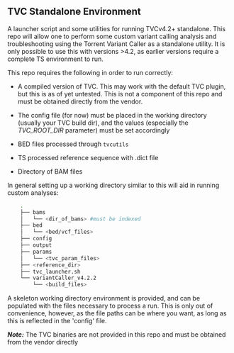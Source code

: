 TVC Standalone Environment
--

A launcher script and some utilities for running TVCv4.2+ standalone.  This repo will allow one to perform
some custom variant calling analysis and troubleshooting using the Torrent Variant Caller as a standalone
utility.  It is only possible to use this with versions >4.2, as earlier versions require a complete TS 
environment to run.  

This repo requires the following in order to run correctly:

* A compiled version of TVC.  This may work with the default TVC plugin, but this is as of yet untested. This
  is not a component of this repo and must be obtained directly from the vendor.

* The config file (for now) must be placed in the working directory (usually your TVC build dir), and the values
  (especially the <i>TVC_ROOT_DIR</i> parameter) must be set accordingly

* BED files processed through `tvcutils`

* TS processed reference sequence with .dict file

* Directory of BAM files

In general setting up a working directory similar to this will aid in running custom analyses:

```bash
    .
    ├── bams
    │   └── <dir_of_bams> #must be indexed
    ├── bed
    │   └── <bed/vcf_files>
    ├── config
    ├── output
    ├── params
    │   └── <tvc_param_files>
    ├── <reference_dir>
    ├── tvc_launcher.sh
    └── variantCaller_v4.2.2
        └── <build_files>
```
A skeleton working directory environment is provided, and can be populated with the files necessary to process a run.
This is only out of convenience, however, as the file paths can be where you want, as long as this is reflected in
the 'config' file.

<b><i>Note:</i></b> The TVC binaries are not provided in this repo and must be obtained from the vendor directly
